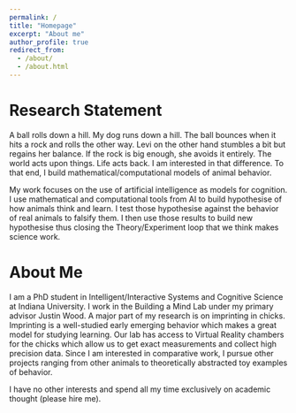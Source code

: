 ```yaml
---
permalink: /
title: "Homepage"
excerpt: "About me"
author_profile: true
redirect_from: 
  - /about/
  - /about.html
---
```

Research Statement
==========================
A ball rolls down a hill. My dog runs down a hill. The ball bounces when it 
hits a rock and rolls the 
other way. Levi on the other hand stumbles a bit but regains her balance. 
If the rock is big enough, she avoids it entirely. The world acts upon things. 
Life acts back.
I am 
interested in that difference. To that end, I build 
mathematical/computational models of animal behavior. 

My work focuses on the use of artificial intelligence as models for cognition. I use
mathematical and computational tools from AI to build hypothesise of how animals think and learn. 
I test those hypothesise against the behavior of real animals to falsify them. I then use 
those results to build new hypothesise thus closing the Theory/Experiment loop
that we think makes science work.

About Me
=========
I am a PhD student in Intelligent/Interactive Systems and Cognitive Science at Indiana University. 
I work in the Building a Mind Lab under my primary advisor Justin Wood. A major part of my research is 
on imprinting in chicks. Imprinting is a well-studied early emerging behavior which makes a great model
for studying learning. Our lab has access to Virtual Reality chambers for the chicks which allow us to get
exact measurements and collect high precision data.
Since I am interested in comparative work, I pursue other projects
ranging from other animals to theoretically abstracted toy examples of behavior. 

I have no other interests and spend all my time exclusively on academic thought (please hire me).
